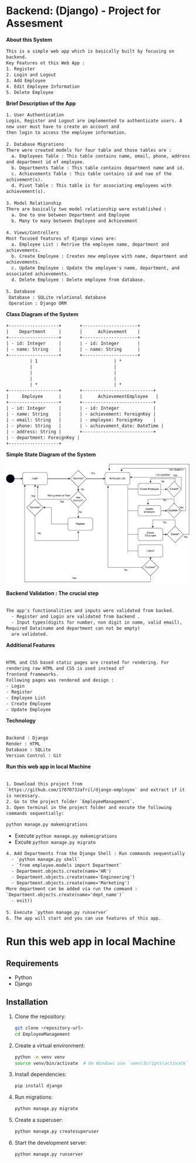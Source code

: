 # Backend: (Django) - Project for Assesment

**About this System**
```text
This is a simple web app which is basically built by focusing on backend.
Key Features ot this Web App :
1. Register
2. Login and Logout
3. Add Employee
4. Edit Employee Information
5. Delete Employee
```

**Brief Description of the App**
```text
1. User Authentication
Login, Register and Logout are implemented to authenticate users. A new user must have to create an account and
then login to access the employee information.

2. Database Migrations  
There were created models for four table and those tables are :
  a. Employees Table : This table contains name, email, phone, address and department id of employee.
  b. Departments Table : This table contains department name and id.
  c. Achievements Table : This table contains id and nae of the achivement(s).
  d. Pivot Table : This table is for associating employees with achievement(s).

3. Model Relationship
There are basically two model relationship were established : 
  a. One to one between Department and Employee
  b. Many to many between Employee and Achievement

4. Views/Controllers
Most focused features of django views are:
  a. Employee List : Retrive the employee name, department and achievements.
  b. Create Employee : Creates new employee with name, department and achievements.
  c. Update Employee : Update the employee's name, department, and associated achievements.
  d. Delete Employee : Delete employee from database.

5. Database
 Database : SQLite relational database
 Operation : Django ORM 
```

**Class Diagram of the System**
```plaintext
+-------------------+       +---------------------+
|    Department     |       |      Achievement    |
+-------------------+       +---------------------+
| - id: Integer     |       | - id: Integer       |
| - name: String    |       | - name: String      |
+-------------------+       +---------------------+
         | 1                             | *
         |                               |
         |                               |
         |                               |
         | *                             | *
+-------------------+       +---------------------------+
|     Employee      |       |      AchievementEmployee   |
+-------------------+       +---------------------------+
| - id: Integer     |       | - id: Integer             |
| - name: String    |       | - achievement: ForeignKey |
| - email: String   |       | - employee: ForeignKey    |
| - phone: String   |       | - achievement_date: DateTime |
| - address: String |       +---------------------------+
| - department: ForeignKey |
+-------------------+
```
**Simple State Diagram of the System**

![django](django.png)


**Backend Validation : The crucial step**
```text

The app's functionalities and inputs were validated from backed.
  - Register and Login are validated from backend .
  - Input types(digits for number, non digit in name, valid email), Required Data(name and department can not be empty)
  are validated.
```

**Additional Features**
```text

HTML and CSS based static pages are created for rendering. For rendering raw HTML and CSS is used instead of
frontend frameworks.
Following pages was rendered and design :
- Login
- Register
- Employee List
- Create Employee
- Update Employee
```

**Technology**
```text

Backend : Django
Render : HTML
Database : SQLite
Version Control : Git
```

**Run this web app in local Machine**
```text

1. Download this project from `https://github.com/1707073Jafril/django-employee` and extract if it is necessary.
2. Go to the project folder `EmployeeManagement`.
3. Open terminal in the project folder and excute the following commands sequentially:
```
 ```bash
python manage.py makemigrations
```
  - Execute `python manage.py makemigrations`
  - Excute `python manage.py migrate`
```text  
4. Add Departments from the Django Shell : Run commands sequentially 
  - `python manage.py shell`
  - `from employee.models import Department`
  - Department.objects.create(name='HR')
  - Department.objects.create(name='Engineering')
  - Department.objects.create(name='Marketing')
More department can be added via run the command : `Department.objects.create(name='dept_name')`
  - exit()

5. Execute `python manage.py runserver`
6. The app will start and you can use features of this app.
```
# Run this web app in local Machine

## Requirements
- Python
- Django

## Installation

1. Clone the repository:
    ```bash
    git clone <repository-url>
    cd EmployeeManagement
    ```

2. Create a virtual environment:
    ```bash
    python -m venv venv
    source venv/bin/activate  # On Windows use `venv\Scripts\activate`
    ```

3. Install dependencies:
    ```bash
    pip install django
    ```

4. Run migrations:
    ```bash
    python manage.py migrate
    ```

5. Create a superuser:
    ```bash
    python manage.py createsuperuser
    ```

6. Start the development server:
    ```bash
    python manage.py runserver
    ```
